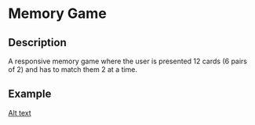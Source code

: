 # Memory Game

## Description
A responsive memory game where the user is presented 12 cards (6 pairs of 2) and has to match them 2 at a time.

## Example
[Alt text](memory-card-game/assests/example.png?raw=true "Example")
